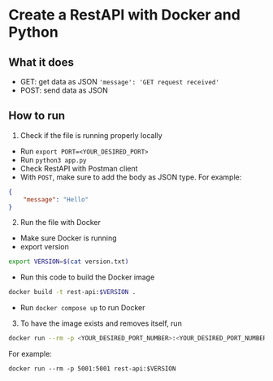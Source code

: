 # Create a RestAPI with Docker and Python

## What it does
- GET: get data as JSON `'message': 'GET request received'`
- POST: send data as JSON

## How to run
1. Check if the file is running properly locally
- Run `export PORT=<YOUR_DESIRED_PORT>`
- Run `python3 app.py`
- Check RestAPI with Postman client
- With `POST`, make sure to add the body as JSON type. For example:

```JSON
{
    "message": "Hello"
}
```

2. Run the file with Docker
- Make sure Docker is running
- export version 
```bash
export VERSION=$(cat version.txt)
```
- Run this code to build the Docker image
```bash
docker build -t rest-api:$VERSION . 
```
- Run `docker compose up` to run Docker

3. To have the image exists and removes itself, run 

```bash
docker run --rm -p <YOUR_DESIRED_PORT_NUMBER>:<YOUR_DESIRED_PORT_NUMBER> rest-api:$VERSION
```

For example:
```
docker run --rm -p 5001:5001 rest-api:$VERSION
```
